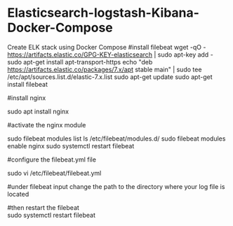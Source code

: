 # Elasticsearch-logstash-Kibana-Docker-Compose
Create ELK stack using Docker Compose
#install filebeat
wget -qO - https://artifacts.elastic.co/GPG-KEY-elasticsearch | sudo apt-key add -
sudo apt-get install apt-transport-https
echo "deb https://artifacts.elastic.co/packages/7.x/apt stable main" | sudo tee /etc/apt/sources.list.d/elastic-7.x.list
sudo apt-get update
sudo apt-get install filebeat

#install nginx


sudo apt install nginx


#activate the nginx module


sudo filebeat modules list
ls /etc/filebeat/modules.d/
sudo filebeat modules enable nginx
sudo systemctl restart filebeat

#configure the filebeat.yml file

sudo vi /etc/filebeat/filebeat.yml 

#under filebeat input change the path to the directory where your log file is located 

#then restart the filebeat  
sudo systemctl restart filebeat
